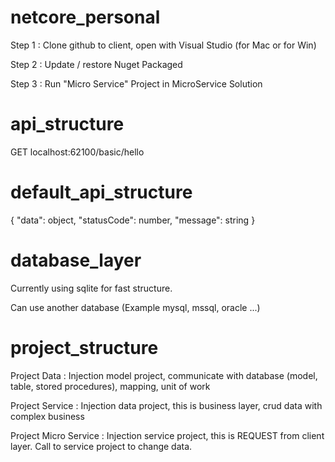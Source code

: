 # netcore_personal
Step 1 : Clone github to client, open with Visual Studio (for Mac or for Win)

Step 2 : Update / restore Nuget Packaged

Step 3 : Run "Micro Service" Project in MicroService Solution

# api_structure
GET localhost:62100/basic/hello

# default_api_structure
{
    "data": object,
    "statusCode": number,
    "message": string
}

# database_layer
Currently using sqlite for fast structure.

Can use another database (Example mysql, mssql, oracle ...)

# project_structure
Project Data : Injection model project, communicate with database (model, table, stored procedures), mapping, unit of work

Project Service : Injection data project, this is business layer, crud data with complex business

Project Micro Service : Injection service project, this is REQUEST from client layer.
Call to service project to change data.